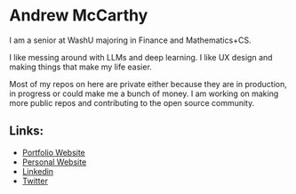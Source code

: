 # Andrew McCarthy

I am a senior at WashU majoring in Finance and Mathematics+CS.

I like messing around with LLMs and deep learning. I like UX design and making things that make my life easier.

Most of my repos on here are private either because they are in production, in progress or could make me a bunch of money. I am working on making more public repos and contributing to the open source community.

## Links: 

- [Portfolio Website](https://andrewmccarthy.netlify.app/)
- [Personal Website](https://andr3wm.com/)
- [Linkedin](https://www.linkedin.com/in/andrew-mccarthy5/)
- [Twitter](https://x.com/andr_3wM)
